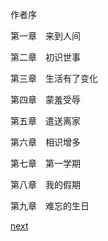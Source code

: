 
作者序

第一章　来到人间

第二章　初识世事

第三章　生活有了变化

第四章　蒙羞受辱

第五章　遣送离家

第六章　相识增多

第七章　第一学期

第八章　我的假期

第九章　难忘的生日

[next](page4)